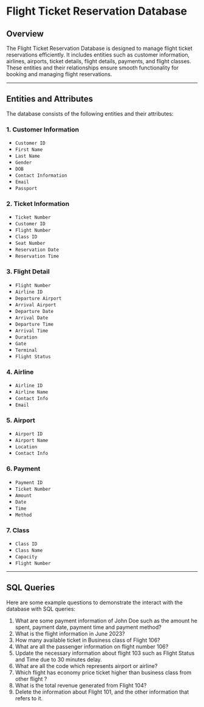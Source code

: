 # Flight Ticket Reservation Database

## Overview
The Flight Ticket Reservation Database is designed to manage flight ticket reservations efficiently. It includes entities such as customer information, airlines, airports, ticket details, flight details, payments, and flight classes. These entities and their relationships ensure smooth functionality for booking and managing flight reservations.

---

## Entities and Attributes
The database consists of the following entities and their attributes:

### 1. **Customer Information**
- `Customer ID`
- `First Name`
- `Last Name`
- `Gender`
- `DOB`
- `Contact Information`
- `Email`
- `Passport`

### 2. **Ticket Information**
- `Ticket Number`
- `Customer ID`
- `Flight Number`
- `Class ID`
- `Seat Number`
- `Reservation Date`
- `Reservation Time`

### 3. **Flight Detail**
- `Flight Number`
- `Airline ID`
- `Departure Airport`
- `Arrival Airport`
- `Departure Date`
- `Arrival Date`
- `Departure Time`
- `Arrival Time`
- `Duration`
- `Gate`
- `Terminal`
- `Flight Status`

### 4. **Airline**
- `Airline ID`
- `Airline Name`
- `Contact Info`
- `Email`

### 5. **Airport**
- `Airport ID`
- `Airport Name`
- `Location`
- `Contact Info`

### 6. **Payment**
- `Payment ID`
- `Ticket Number`
- `Amount`
- `Date`
- `Time`
- `Method`

### 7. **Class**
- `Class ID`
- `Class Name`
- `Capacity`
- `Flight Number`

---

## SQL Queries
Here are some example questions to demonstrate the interact with the database with SQL queries:
1. What are some payment information of John Doe such as the amount he spent, payment date, payment time and payment method?
2. What is the flight information in June 2023?
3. How many available ticket in Business class of Flight 106?
4. What are all the passenger information on flight number 106?
5. Update the necessary information about flight 103 such as Flight Status and Time due to 30 minutes delay.
6. What are all the code which represents airport or airline?
7. Which flight has economy price ticket higher than business class from other flight ?
8. What is the total revenue generated from Flight 104?
9. Delete the information about Flight 101, and the other information that refers to it.

